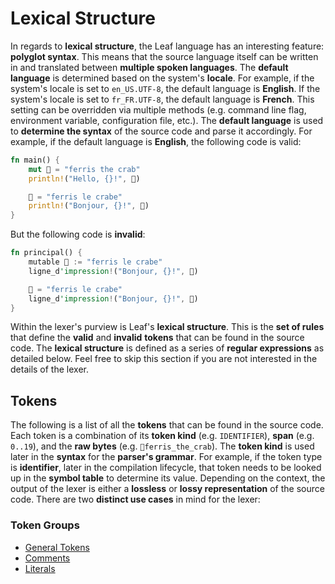 # Lexical Structure

In regards to **lexical structure**, the Leaf language has an interesting feature: **polyglot syntax**. This means that the source language itself can be written in and translated between **multiple spoken languages**. The **default language** is determined based on the system's **locale**. For example, if the system's locale is set to `en_US.UTF-8`, the default language is **English**. If the system's locale is set to `fr_FR.UTF-8`, the default language is **French**. This setting can be overridden via multiple methods (e.g. command line flag, environment variable, configuration file, etc.). The **default language** is used to **determine the syntax** of the source code and parse it accordingly. For example, if the default language is **English**, the following code is valid:

```rust
fn main() {
    mut 🦀 = "ferris the crab"
    println!("Hello, {}!", 🦀)

    🦀 = "ferris le crabe"
    println!("Bonjour, {}!", 🦀)
}
```

But the following code is **invalid**:

```rust
fn principal() {
    mutable 🦀 := "ferris le crabe"
    ligne_d'impression!("Bonjour, {}!", 🦀)

    🦀 = "ferris le crabe"
    ligne_d'impression!("Bonjour, {}!", 🦀)
}
```

Within the lexer's purview is Leaf's **lexical structure**. This is the
**set of rules** that define the **valid** and **invalid** **tokens** that can
be found in the source code. The **lexical structure** is defined as a series
of **regular expressions** as detailed below. Feel free to skip this section if
you are not interested in the details of the lexer.

## Tokens

The following is a list of all the **tokens** that can be found in the source
code. Each token is a combination of its **token kind** (e.g. `IDENTIFIER`),
**span** (e.g. `0..19`), and the **raw bytes** (e.g. `🦀ferris_the_crab`). The
**token kind** is used later in the **syntax** for the **parser's grammar**. For
 example, if the token type is **identifier**, later in the compilation
 lifecycle, that token needs to be looked up in the **symbol table** to
 determine its value. Depending on the context, the output of the lexer is
 either a **lossless** or **lossy representation** of the source code. There are
  two **distinct use cases** in mind for the lexer:

### Token Groups

- [General Tokens](./lexical_structure/GENERAL_TOKENS.md)
- [Comments](./lexical_structure/COMMENTS.md)
- [Literals](./lexical_structure/LITERALS.md)
